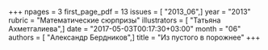 +++
npages = 3
first_page_pdf = 13
issues = [ "2013_06",]
year = "2013"
rubric = "Математические сюрпризы"
illustrators = [ "Татьяна Ахметгалиева",]
date = "2017-05-03T00:17:30+03:00"
month = "06"
authors = [ "Александр Бердников",]
title = "Из пустого в порожнее"
+++
